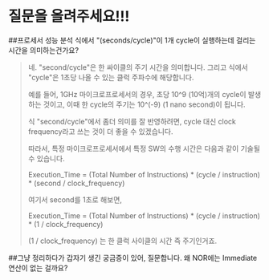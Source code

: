 # 질문을 올려주세요!!!

##프로세서 성능 분석 식에서 "(seconds/cycle)"이 1개 cycle이 실행하는데 걸리는 시간을 의미하는건가요?

>
> 네. "second/cycle"은 한 싸이클의 주기 시간을 의미합니다. 그리고 식에서 "cycle"은 1초당 나올 수 있는 클럭 주파수에 해당합니다.
>
> 예를 들어, 1GHz 마이크로프로세서의 경우, 초당 10^9 (10억)개의 cycle이 발생하는 것이고, 이때 한 cycle의 주기는 10^(-9) (1 nano second)이 됩니다.
>
> 식 "second/cycle"에서 좀더 의미를 잘 반영하려면, cycle 대신 clock frequency라고 쓰는 것이 더 좋을 수 있겠습니다.
>
> 따라서, 특정 마이크로프로세서에서 특정 SW의 수행 시간은 다음과 같이 기술될 수 있습니다.
>
> Execution_Time = (Total Number of Instructions) * (cycle / instruction) * (second / clock_frequency)
>
> 여기서 second를 1초로 해보면,
>
> Execution_Time = (Total Number of Instructions) * (cycle / instruction) * (1 / clock_frequency)
>
> (1 / clock_frequency) 는 한 클럭 사이클의 시간 즉 주기인거죠.
>

##그냥 정리하다가 갑자기 생긴 궁금증이 있어, 질문합니다. 왜 NOR에는 Immediate연산이 없는 걸까요?
